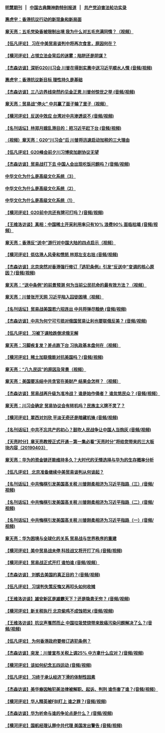 #### [明慧期刊](https://github.com/gfw-breaker/mh-qikan) &nbsp;&nbsp;|&nbsp;&nbsp; [中国古典舞神韵特别报道](https://github.com/gfw-breaker/mh-news/blob/master/shenyun.md?t=07101836) &nbsp;&nbsp;|&nbsp;&nbsp; [共产党迫害法轮功实录](https://github.com/gfw-breaker/mh-news/blob/master/README.md?t=07101836)  

#### [惠虎宇：香港抗议行动的新现象和新局面](../pages/soh_mjtss/n3019867.md?t=07101836) 

#### [章天亮：五毛党染香被限制出境 我为什么对五毛充满同情？（视频）](../pages/soh_mjtss/n3017467.md?t=07101836) 

#### [【伍凡评论】 习在中美贸易谈判中将再次食言，原因何在？](../pages/soh_mjtss/n3017251.md?t=07101836) 

#### [【横河评论】占领立法会背后的迷雾：陷阱还是阴谋？](../pages/soh_mjtss/n3010702.md?t=07101836) 

#### [【杰森访谈】深析G20川习会 川普在得到实惠中送习近平顺水人情 (音频/视频)](../pages/soh_mjtss/n3003685.md?t=07101836) 

#### [惠虎宇：香港抗议新目标 理性持久是基础](../pages/soh_mjtss/n3000799.md?t=07101836) 

#### [【杰森访谈】三八边界线突然约见金正恩 川普创惊世之举 (音频/视频)](../pages/soh_mjtss/n2998111.md?t=07101836) 

#### [章天亮：贸易战“停火” 中共赢了面子输了里子（视频）](../pages/soh_mjtss/n2996230.md?t=07101836) 

#### [【横河评论】反送中效应 台湾对中共渗透说不 (音频/视频)](../pages/soh_mjtss/n2993878.md?t=07101836) 

#### [【名刊话坛】林郑月娥乱港目的：把习近平赶下台 (音频/视频)](../pages/soh_mjtss/n2986816.md?t=07101836) 

#### [（视频）章天亮：G20“川习会”后 川普将迅速启动加税的三大理由](../pages/soh_mjtss/n2985952.md?t=07101836) 

#### [【伍凡评论】G20峰会前夕川习博奕加剧协议无望](../pages/soh_mjtss/n2983981.md?t=07101836) 

#### [【杰森访谈】贸易战打下去 中国人会出现吃饭问题吗？(音频/视频)](../pages/soh_mjtss/n2981569.md?t=07101836) 

#### [中华文化为什么是高级文化系统（3）](../pages/soh_mjtss/n2979220.md?t=07101836) 

#### [中华文化为什么是高级文化系统（2）](../pages/soh_mjtss/n2979151.md?t=07101836) 

#### [中华文化为什么是高级文化系统（1）](../pages/soh_mjtss/n2979082.md?t=07101836) 

#### [【横河评论】G20前中共还有牌可打吗？(音频/视频)](../pages/soh_mjtss/n2976901.md?t=07101836) 

#### [【王维洛访谈】真相：中国稀土开采利用率只有10% 浪费90% 面临枯竭 (音频/视频）](../pages/soh_mjtss/n2969872.md?t=07101836) 

#### [章天亮：香港反“送中”游行对中国大陆的四点启示（视频）](../pages/soh_mjtss/n2964403.md?t=07101836) 

#### [【横河评论】低估港人风骨和愤怒 林郑左支右拙  (音频/视频)](../pages/soh_mjtss/n2960068.md?t=07101836) 

#### [【杰森访谈】北京突然对香港强行修订『逃犯条例』引发“反送中”变调的核心原因？(音频/视频)](../pages/soh_mjtss/n2959612.md?t=07101836) 

#### [章天亮：“送中条例”的前景预测 何为当前公民抗命的最有效方法？（视频）](../pages/soh_mjtss/n2956621.md?t=07101836) 

#### [章天亮：川普张开天网 习近平陷入囚徒困境（视频）](../pages/soh_mjtss/n2956588.md?t=07101836) 

#### [【名刊话坛】贸易战美国若六招连出 中共将弹尽粮绝 (音频/视频)](../pages/soh_mjtss/n2956456.md?t=07101836) 

#### [【杰森访谈】中共为何宁可亏损对俄国贸易让利也要联俄反美？ (音频/视频)](../pages/soh_mjtss/n2953039.md?t=07101836) 

#### [【伍凡评论】 习被下课险跌倒求俄无解](../pages/soh_mjtss/n2952808.md?t=07101836) 

#### [章天亮：习脚疾复发？差点跌下台 习执政基本盘何在（视频）](../pages/soh_mjtss/n2946316.md?t=07101836) 

#### [【横河评论】稀土加联俄能对抗美国吗？(音频/视频)](../pages/soh_mjtss/n2943316.md?t=07101836) 

#### [章天亮：“八九民运”的原因及背景（视频）](../pages/soh_mjtss/n2937082.md?t=07101836) 

#### [章天亮：美国要冻结中共贪官在美财产 结果会怎样？（视频）](../pages/soh_mjtss/n2933599.md?t=07101836) 

#### [【杰森访谈】贸易战再升级为准冷战？ 谁是始作俑者？ 谁忽悠民众？ (音频/视频）](../pages/soh_mjtss/n2929582.md?t=07101836) 

#### [章天亮：川习会确定 贸易协议会有转机吗？民族主义牌不灵了？](../pages/soh_mjtss/n2928544.md?t=07101836) 

#### [【横河评论】翠西对刘欣 平淡无奇还是暗藏机锋 (音频/视频)](../pages/soh_mjtss/n2925289.md?t=07101836) 

#### [【名刊话坛】中共不忘共产的初心？鼓吹人民战争让中国人当炮灰 (音频/视频)](../pages/soh_mjtss/n2923846.md?t=07101836) 

#### [【天亮时分】章天亮教授正式开通－第一集必看“天亮时分”将给您带来的三大板块内容（20190403）](../pages/soh_mjtss/n2921251.md?t=07101836) 

#### [章天亮：华为的资金链还能维持多久？大时代的无情选择与华为的生存概率分析](../pages/soh_mjtss/n2915950.md?t=07101836) 

#### [【伍凡评论】 北京准备继续中美贸易谈判从何谈起？](../pages/soh_mjtss/n2914174.md?t=07101836) 

#### [【名刊话坛】中共悔棋引发美国高关税 川普刚柔相济为习近平指路（三）(音频/视频)](../pages/soh_mjtss/n2912188.md?t=07101836) 

#### [【名刊话坛】中共悔棋引发美国高关税 川普刚柔相济为习近平指路（二）(音频/视频)](../pages/soh_mjtss/n2912167.md?t=07101836) 

#### [【名刊话坛】中共悔棋引发美国高关税 川普刚柔相济为习近平指路（一）(音频/视频)](../pages/soh_mjtss/n2912092.md?t=07101836) 

#### [章天亮：华为困境与全球化的关系 贸易战与世界秩序的重建](../pages/soh_mjtss/n2910508.md?t=07101836) 

#### [【横河评论】美中贸易战未停 科技战又将开打了吗 (音频/视频)](../pages/soh_mjtss/n2906740.md?t=07101836) 

#### [【横河评论】贸易战正式开打 谁怕谁 (音频/视频）](../pages/soh_mjtss/n2891611.md?t=07101836) 

#### [【杰森访谈】 刘鹤去美国的真正目的？(音频/视频)](../pages/soh_mjtss/n2882257.md?t=07101836) 

#### [【伍凡评论】  习误判失策反悔又再叩头如何收摊](../pages/soh_mjtss/n2881538.md?t=07101836) 

#### [【王维洛访谈】雄安新区是雄霸天下？还是隐患无穷？ (音频/视频)](../pages/soh_mjtss/n2869281.md?t=07101836) 

#### [【横河评论】新关税执行 北京偷鸡不成蚀把米 (音频/视频)](../pages/soh_mjtss/n2875050.md?t=07101836) 

#### [【王维洛访谈】抗议声戛然而止 中国垃圾焚烧带来致癌污染问题解决了么？(音频/视频)](../pages/soh_mjtss/n2866479.md?t=07101836) 

#### [【伍凡评论】  为何香港政府要修订逃犯条例？](../pages/soh_mjtss/n2865960.md?t=07101836) 

#### [【杰森访谈】突发：川普宣布关税上调25% 中方拿什么应对？(音频/视频)](../pages/soh_mjtss/n2861286.md?t=07101836) 

#### [【横河评论】该如何纪念五四运动 (音频/视频)](../pages/soh_mjtss/n2855880.md?t=07101836) 

#### [【伍凡评论】   习终于承认经济下滑的体制性因素](../pages/soh_mjtss/n2850036.md?t=07101836) 

#### [【杰森访谈】美华裔因触犯美法律被解职、起诉、判刑 谁伤害了谁？(音频/视频）](../pages/soh_mjtss/n2843109.md?t=07101836) 

#### [【横河评论】华人精英被FBI盯上 谁之罪？(音频/视频)](../pages/soh_mjtss/n2838402.md?t=07101836) 

#### [【杰森访谈】华为听命与谁的争论点是什么？ (音频/视频)](../pages/soh_mjtss/n2826570.md?t=07101836) 

#### [【横河评论】国航经理认罪中共代理 美国发出警告 (音频/视频)](../pages/soh_mjtss/n2819421.md?t=07101836) 

